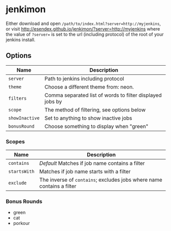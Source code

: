# jenkimon

Either download and open `/path/to/index.html?server=http://myjenkins`, or visit
<http://esendex.github.io/jenkimon/?server=http://myjenkins> where the value of
`?server=` is set to the url (including protocol) of the root of your jenkins
install.

## Options

Name           | Description
---------------|------------------------------------------------------------------------
`server`       | Path to jenkins including protocol
`theme`        | Choose a different theme from: neon.
`filters`      | Comma separated list of words to filter displayed jobs by
`scope`        | The method of filtering, see options below
`showInactive` | Set to anything to show inactive jobs
`bonusRound`   | Choose something to display when "green"

### Scopes

Name         | Description
-------------|------------------------------------------------------------------------
`contains`   | _Default_ Matches if job name contains a filter
`startsWith` | Matches if job name starts with a filter
`exclude`    | The inverse of `contains`; excludes jobs where name contains a filter

### Bonus Rounds

- green
- cat
- porkour
